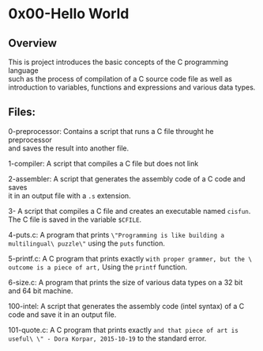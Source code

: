 # 0x00-Hello World

## Overview
   This is project introduces the basic concepts of the C programming language \
   such as the process of compilation of a C source code file as well as \
   introduction to variables, functions and expressions and various data types.

## Files:

 0-preprocessor: Contains a script that runs a C file throught he preprocessor\
  and saves the result into another file.

 1-compiler: A script that compiles a C file but does not link

 2-assembler: A script that generates the assembly code of a C code and saves \
 it in an output file with a `.s` extension.

 3- A script that compiles a C file and creates an executable named `cisfun`. \
 The C file is saved in the variable `$CFILE`.

 4-puts.c: A program that prints `\"Programming is like building a multilingual\
 puzzle\"` using the `puts` function.

 5-printf.c: A C program that prints exactly `with proper grammer, but the \
 outcome is a piece of art,` Using the `printf` function.

 6-size.c: A program that prints the size of various data types on a 32 bit \
 and 64 bit machine.

 100-intel: A script that generates the assembly code (intel syntax) of a C \
 code and save it in an output file.

 101-quote.c: A C program that prints exactly `and that piece of art is useful\
 \" - Dora Korpar, 2015-10-19` to the standard error.